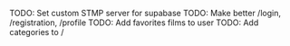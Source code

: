 TODO: Set custom STMP server for supabase
TODO: Make better /login, /registration, /profile
TODO: Add favorites films to user
TODO: Add categories to /